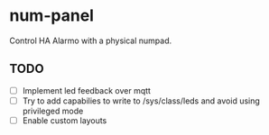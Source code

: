 # num-panel

Control HA Alarmo with a physical numpad.

## TODO

- [ ] Implement led feedback over mqtt
- [ ] Try to add capabilies to write to /sys/class/leds and avoid using privileged mode
- [ ] Enable custom layouts
